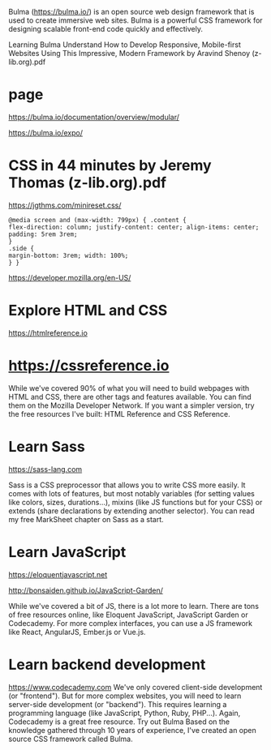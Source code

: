 Bulma (https://bulma.io/) is an open source web design framework that is used to create immersive web sites. 
Bulma is a powerful CSS framework for designing scalable front-end code quickly and effectively. 

Learning Bulma Understand How to Develop Responsive, Mobile-first Websites Using This Impressive, Modern Framework by Aravind Shenoy (z-lib.org).pdf

# page
https://bulma.io/documentation/overview/modular/

https://bulma.io/expo/

# CSS in 44 minutes by Jeremy Thomas (z-lib.org).pdf
https://jgthms.com/minireset.css/

```
@media screen and (max-width: 799px) { .content {
flex-direction: column; justify-content: center; align-items: center; padding: 5rem 3rem;
}
.side {
margin-bottom: 3rem; width: 100%;
} }
```

https://developer.mozilla.org/en-US/

# Explore HTML and CSS
https://htmlreference.io

# https://cssreference.io
While we've covered 90% of what you will need to build webpages with HTML and CSS, there are other tags and features available. You can find them on the Mozilla Developer Network. If you want a simpler version, try the free resources I've built: HTML Reference and CSS Reference.
# Learn Sass
https://sass-lang.com

Sass is a CSS preprocessor that allows you to write CSS more easily. It comes with lots of features, but most notably variables (for setting values like colors, sizes, durations...), mixins (like JS functions but for your CSS) or extends (share declarations by extending another selector). You can read my free MarkSheet chapter on Sass as a start.
# Learn JavaScript
https://eloquentjavascript.net

http://bonsaiden.github.io/JavaScript-Garden/


While we've covered a bit of JS, there is a lot more to learn. There are tons of free resources online, like Eloquent JavaScript, JavaScript Garden or Codecademy.
For more complex interfaces, you can use a JS framework like React, AngularJS, Ember.js or Vue.js.
# Learn backend development
https://www.codecademy.com
We've only covered client-side development (or "frontend"). But for more complex websites, you will need to learn server-side development (or "backend"). This requires learning a programming language (like JavaScript, Python, Ruby, PHP...). Again, Codecademy is a great free resource.
Try out Bulma
Based on the knowledge gathered through 10 years of experience, I've created an open source CSS framework called Bulma.

